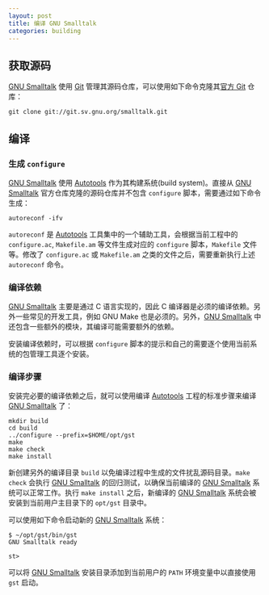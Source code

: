 ```yaml
---
layout: post
title: 编译 GNU Smalltalk
categories: building
---
```


## 获取源码

[GNU Smalltalk][gst] 使用 [Git][git] 管理其源码仓库，可以使用如下命令克隆其[官方 Git][gst-git] 仓库：

~~~shell
git clone git://git.sv.gnu.org/smalltalk.git
~~~

## 编译

### 生成 `configure`

[GNU Smalltalk][gst] 使用 [Autotools][autotools] 作为其构建系统(build system)。直接从 [GNU Smalltalk][gst] 官方仓库克隆的源码仓库并不包含 `configure` 脚本，需要通过如下命令生成：

~~~shell
autoreconf -ifv
~~~

`autoreconf` 是 [Autotools][autotools] 工具集中的一个辅助工具，会根据当前工程中的 `configure.ac`, `Makefile.am` 等文件生成对应的 `configure` 脚本，`Makefile` 文件等。修改了 `configure.ac` 或 `Makefile.am` 之类的文件之后，需要重新执行上述 `autoreconf` 命令。

### 编译依赖

[GNU Smalltalk][gst] 主要是通过 C 语言实现的，因此 C 编译器是必须的编译依赖。另外一些常见的开发工具，例如 GNU Make 也是必须的。另外，[GNU Smalltalk][gst] 中还包含一些额外的模块，其编译可能需要额外的依赖。

安装编译依赖时，可以根据 `configure` 脚本的提示和自己的需要逐个使用当前系统的包管理工具逐个安装。

### 编译步骤

安装完必要的编译依赖之后，就可以使用编译 [Autotools][autotools] 工程的标准步骤来编译 [GNU Smalltalk][gst] 了：

~~~shell
mkdir build
cd build
../configure --prefix=$HOME/opt/gst
make
make check
make install
~~~

新创建另外的编译目录 `build` 以免编译过程中生成的文件扰乱源码目录。`make check` 会执行 [GNU Smalltalk][gst] 的回归测试，以确保当前编译的 [GNU Smalltalk][gst] 系统可以正常工作。执行 `make install` 之后，新编译的 [GNU Smalltalk][gst] 系统会被安装到当前用户主目录下的 `opt/gst` 目录中。

可以使用如下命令启动新的 [GNU Smalltalk][gst] 系统：

~~~shell
$ ~/opt/gst/bin/gst
GNU Smalltalk ready

st> 
~~~

可以将 [GNU Smalltalk][gst] 安装目录添加到当前用户的 `PATH` 环境变量中以直接使用 `gst` 启动。

[comment]: <> (Link list)

[gst]: http://smalltalk.gnu.org/
[git]: https://git-scm.com/
[gst-git]: git://git.sv.gnu.org/smalltalk.git
[autotools]: https://www.gnu.org/software/automake/manual/html_node/Autotools-Introduction.html
